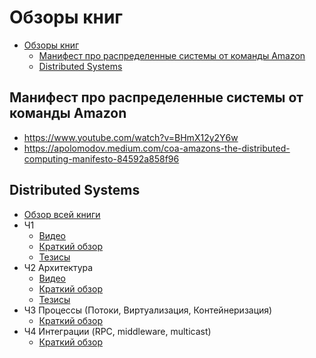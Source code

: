 # Обзоры книг

- [Обзоры книг](#обзоры-книг)
  - [Манифест про распределенные системы от команды Аmazon](#манифест-про-распределенные-системы-от-команды-аmazon)
  - [Distributed Systems](#distributed-systems)

## Манифест про распределенные системы от команды Аmazon

- https://www.youtube.com/watch?v=BHmX12y2Y6w
- https://apolomodov.medium.com/coa-amazons-the-distributed-computing-manifesto-84592a858f96

## Distributed Systems

- [Обзор всей книги](https://apolomodov.medium.com/review-distributed-systems-691b557f4886)
- Ч1
  - [Видео](https://www.youtube.com/watch?v=UvGA558mPhQ)
  - [Краткий обзор](https://apolomodov.medium.com/coa-distributed-systems-4th-ed-part1-introduction-c278a027ea30)
  - [Тезисы](https://miro.com/app/board/uXjVPyUcgT8=/)
- Ч2 Архитектура
  - [Видео](https://youtu.be/euxnCZ7ErjY)
  - [Краткий обзор](https://apolomodov.medium.com/coa-distributed-systems-4th-ed-2-architecture-af563b2332bd)
  - [Тезисы](https://miro.com/app/board/uXjVPwTPVbE=/?share_link_id=977490792121)
- Ч3 Процессы (Потоки, Виртуализация, Контейнеризация)
  - [Краткий обзор](https://apolomodov.medium.com/coa-distributed-systems-4th-ed-3-processes-f099424e8418)
- Ч4 Интеграции (RPC, middleware, multicast)
  - [Краткий обзор](https://apolomodov.medium.com/coa-distributed-systems-4th-ed-4-communication-c5ce331015e9)